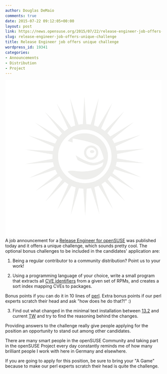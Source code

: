 ```yaml
---
author: Douglas DeMaio
comments: true
date: 2015-07-22 09:12:05+00:00
layout: post
link: https://news.opensuse.org/2015/07/22/release-engineer-job-offers-unique-challenge/
slug: release-engineer-job-offers-unique-challenge
title: Release Engineer job offers unique challenge
wordpress_id: 19341
categories:
- Announcements
- Distribution
- Project
---
```


[![t-shirt-motiv1](/wp-content/uploads/2015/07/t-shirt-motiv1.png)](/wp-content/uploads/2015/07/t-shirt-motiv1.png)A job announcement for a [Release Engineer for openSUSE](http://bit.ly/1GBFIyp) was published today and it offers a unique challenge, which sounds pretty cool. The optional bonus challenges to be included in the candidates' application are:

1. Being a regular contributor to a community distribution? Point us to your work!

2. Using a programming language of your choice, write a small program that extracts all [CVE identifiers](https://cve.mitre.org/cve/identifiers/) from a given set of RPMs, and creates a sort index mapping CVEs to packages.

Bonus points if you can do it in 10 lines of [perl](https://en.opensuse.org/Perl). Extra bonus points if our perl experts scratch their head and ask "how does he do that?!" :)

3. Find out what changed in the minimal text installation between [13.2](https://en.opensuse.org/Portal:13.2) and current [TW](https://en.opensuse.org/Tumbleweed) and try to find the reasoning behind the changes.

Providing answers to the challenge really give people applying for the position an opportunity to stand out among other candidates.

There are many smart people in the openSUSE Community and taking part in the openSUSE Project every day constantly reminds me of how many brilliant people I work with here in Germany and elsewhere.

If you are going to apply for this position, be sure to bring your "A Game" because to make our perl experts scratch their head is quite the challenge.

